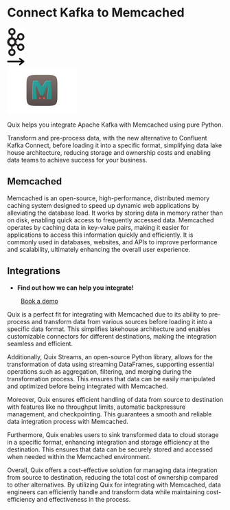 # Connect Kafka to Memcached

<div class="connect-images cards blog-grid-card" markdown>
<div>
<img src="../images/kafka_logo.png" width="40px" />
</div>
<div>
<img src="../images/arrow.svg" width="40px" />
</div>
<div>
<img src="./images/memcached_1.jpg" />
</div>
</div>

Quix helps you integrate Apache Kafka with Memcached using pure Python.

Transform and pre-process data, with the new alternative to Confluent Kafka Connect, before loading it into a specific format, simplifying data lake house architecture, reducing storage and ownership costs and enabling data teams to achieve success for your business.

## Memcached

Memcached is an open-source, high-performance, distributed memory caching system designed to speed up dynamic web applications by alleviating the database load. It works by storing data in memory rather than on disk, enabling quick access to frequently accessed data. Memcached operates by caching data in key-value pairs, making it easier for applications to access this information quickly and efficiently. It is commonly used in databases, websites, and APIs to improve performance and scalability, ultimately enhancing the overall user experience.

## Integrations

<div class="grid cards" markdown>

- __Find out how we can help you integrate!__

    <a class="md-button md-button--primary" href="https://quix.io/book-a-demo" target="_blank" style="margin:.5rem;">Book a demo</a>

</div>


Quix is a perfect fit for integrating with Memcached due to its ability to pre-process and transform data from various sources before loading it into a specific data format. This simplifies lakehouse architecture and enables customizable connectors for different destinations, making the integration seamless and efficient.

Additionally, Quix Streams, an open-source Python library, allows for the transformation of data using streaming DataFrames, supporting essential operations such as aggregation, filtering, and merging during the transformation process. This ensures that data can be easily manipulated and optimized before being integrated with Memcached.

Moreover, Quix ensures efficient handling of data from source to destination with features like no throughput limits, automatic backpressure management, and checkpointing. This guarantees a smooth and reliable data integration process with Memcached.

Furthermore, Quix enables users to sink transformed data to cloud storage in a specific format, enhancing integration and storage efficiency at the destination. This ensures that data can be securely stored and accessed when needed within the Memcached environment.

Overall, Quix offers a cost-effective solution for managing data integration from source to destination, reducing the total cost of ownership compared to other alternatives. By utilizing Quix for integrating with Memcached, data engineers can efficiently handle and transform data while maintaining cost-efficiency and effectiveness in the process.

